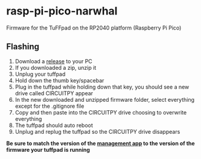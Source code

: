 # rasp-pi-pico-narwhal
Firmware for the TuFFpad on the RP2040 platform (Raspberry Pi Pico)
## Flashing

 1. Download a [release](https://github.com/tuffrabit/rasp-pi-pico-narwhal/releases) to your PC
 2. If you downloaded a zip, unzip it
 3. Unplug your tuffpad
 4. Hold down the thumb key/spacebar
 5. Plug in the tuffpad while holding down that key, you should see a new drive called CIRCUITPY appear
 6. In the new downloaded and unzipped firmware folder, select everything except for the .gitignore file
 7. Copy and then paste into the CIRCUITPY drive choosing to overwrite everything
 8. The tuffpad should auto reboot
 9. Unplug and replug the tuffpad so the CIRCUITPY drive disappears

**Be sure to match the version of the [management app](https://github.com/tuffrabit/godot-narwhal-manager/releases) to the version of the firmware your tuffpad is running**
